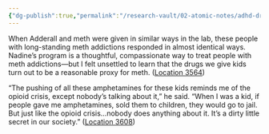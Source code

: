 ```yaml
---
{"dg-publish":true,"permalink":"/research-vault/02-atomic-notes/adhd-drugs-are-reasonable-proxies-for-meth/"}
---
```


When Adderall and meth were given in similar ways in the lab, these people with long-standing meth addictions responded in almost identical ways. Nadine’s program is a thoughtful, compassionate way to treat people with meth addictions—but I felt unsettled to learn that the drugs we give kids turn out to be a reasonable proxy for meth. ([Location 3564](https://readwise.io/to_kindle?action=open&asin=B093G9TS91&location=3564))

“The pushing of all these amphetamines for these kids reminds me of the opioid crisis, except nobody’s talking about it,” he said. “When I was a kid, if people gave me amphetamines, sold them to children, they would go to jail. But just like the opioid crisis…nobody does anything about it. It’s a dirty little secret in our society.” ([Location 3608](https://readwise.io/to_kindle?action=open&asin=B093G9TS91&location=3608))